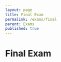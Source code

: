 ```yaml
---
layout: page
title: Final Exam  
permalink: /exams/final
parent: Exams
published: true
---
```


# Final Exam 
